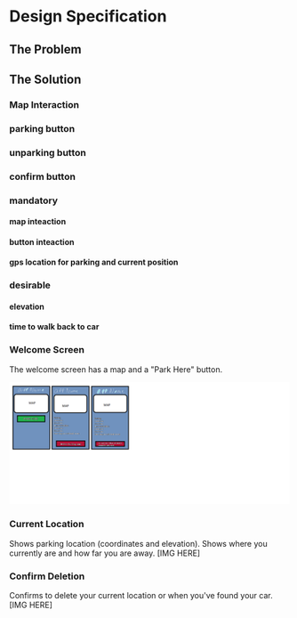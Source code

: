 # Design Specification

## The Problem

## The Solution

### Map Interaction

### parking button

### unparking button

### confirm button

### mandatory
####   map inteaction
####  button inteaction
#### gps location for parking and current position

### desirable
#### elevation
#### time to walk back to car
### Welcome Screen
The welcome screen has a map and a "Park Here" button.

![alt text](https://github.com/COSC481W-2019Winter/classproject-sudo-give_us_an_a/blob/DesignSpecs/COSC%20381%20mock%20up.png "Mock up")

### Current Location
Shows parking location (coordinates and elevation). Shows where you currently are and how far you are away.
[IMG HERE]
### Confirm Deletion
Confirms to delete your current location or when you've found your car.
[IMG HERE]
